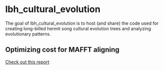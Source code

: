 
<!-- README.md is generated from README.Rmd. Please edit that file -->
lbh\_cultural\_evolution
========================

<!-- badges: start -->
<!-- badges: end -->
The goal of lbh\_cultural\_evolution is to host (and share) the code used for creating long-billed hermit song cultural evolution trees and analyzing evolutionary patterns.

Optimizing cost for MAFFT aligning
----------------------------------

[Check out this report](https://github.com/maRce10/lbh_cultural_evolution/raw/master/analysis/aliging_songs.html)
